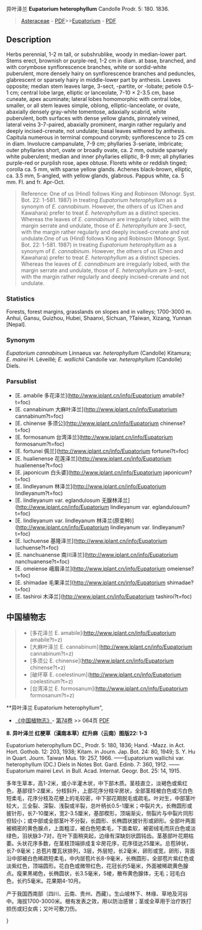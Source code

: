 异叶泽兰 **Eupatorium heterophyllum** Candolle Prodr. 5: 180. 1836.

> [Asteraceae](http://www.iplant.cn/info/Asteraceae?t=foc) - [PDF](http://www.iplant.cn/foc/pdf/Asteraceae.pdf)>>[Eupatorium](http://www.iplant.cn/info/Eupatorium?t=foc) - [PDF](http://www.iplant.cn/foc/pdf/Eupatorium.pdf)

## Description

Herbs perennial, 1-2 m tall, or subshrublike, woody in median-lower part. Stems erect, brownish or purple-red, 1-2 cm in diam. at base, branched, and with corymbose synflorescence branches, white or sordid-white puberulent, more densely hairy on synflorescence branches and peduncles, glabrescent or sparsely hairy in middle-lower part by anthesis. Leaves opposite; median stem leaves large, 3-sect, -partite, or -lobate; petiole 0.5-1 cm; central lobe large, elliptic or lanceolate, 7-10 × 2-3.5 cm, base cuneate, apex acuminate; lateral lobes homomorphic with central lobe, smaller, or all stem leaves simple, oblong, elliptic-lanceolate, or ovate, abaxially densely gray-white tomentose, adaxially scabrid, white puberulent, both surfaces with dense yellow glands, pinnately veined, lateral veins 3-7-paired, abaxially prominent, margin rather regularly and deeply incised-crenate, not undulate; basal leaves withered by anthesis. Capitula numerous in terminal compound corymb; synflorescence to 25 cm in diam. Involucre campanulate, 7-9 cm; phyllaries 3-seriate, imbricate; outer phyllaries short, ovate or broadly ovate, ca. 2 mm, outside sparsely white puberulent; median and inner phyllaries elliptic, 8-9 mm; all phyllaries purple-red or purplish rose, apex obtuse. Florets white or reddish tinged; corolla ca. 5 mm, with sparse yellow glands. Achenes black-brown, elliptic, ca. 3.5 mm, 5-angled, with yellow glands, glabrous. Pappus white, ca. 5 mm. Fl. and fr. Apr-Oct.

> Reference: 
> One of us (Hind) follows King and Robinson (Monogr. Syst. Bot. 22: 1-581. 1987) in treating *Eupatorium heterophyllum* as a synonym of *E. cannabinum*. However, the others of us (Chen and Kawahara) prefer to treat *E. heterophyllum* as a distinct species. Whereas the leaves of *E. cannabinum* are irregularly lobed, with the margin serrate and undulate, those of *E. heterophyllum* are 3-sect, with the margin rather regularly and deeply incised-crenate and not undulate.One of us (Hind) follows King and Robinson (Monogr. Syst. Bot. 22: 1-581. 1987) in treating *Eupatorium heterophyllum* as a synonym of *E. cannabinum*. However, the others of us (Chen and Kawahara) prefer to treat *E. heterophyllum* as a distinct species. Whereas the leaves of *E. cannabinum* are irregularly lobed, with the margin serrate and undulate, those of *E. heterophyllum* are 3-sect, with the margin rather regularly and deeply incised-crenate and not undulate.

### Statistics
Forests, forest margins, grasslands on slopes and in valleys; 1700-3000 m. Anhui, Gansu, Guizhou, Hubei, Shaanxi, Sichuan, ?Taiwan, Xizang, Yunnan [Nepal].

### Synonym
*Eupatorium cannabinum* Linnaeus var. *heterophyllum* (Candolle) Kitamura; *E. mairei* H. Léveillé; *E. wallichii* Candolle var. *heterophyllum* (Candolle) Diels.

### Parsublist

* [E.  amabile  多花泽兰](http://www.iplant.cn/info/Eupatorium amabile?t=foc)
* [E.  cannabinum  大麻叶泽兰](http://www.iplant.cn/info/Eupatorium cannabinum?t=foc)
* [E.  chinense  多须公](http://www.iplant.cn/info/Eupatorium chinense?t=foc)
* [E.  formosanum  台湾泽兰](http://www.iplant.cn/info/Eupatorium formosanum?t=foc)
* [E.  fortunei  佩兰](http://www.iplant.cn/info/Eupatorium fortunei?t=foc)
* [E.  hualienense  花莲泽兰](http://www.iplant.cn/info/Eupatorium hualienense?t=foc)
* [E.  japonicum  白头婆](http://www.iplant.cn/info/Eupatorium japonicum?t=foc)
* [E.  lindleyanum  林泽兰](http://www.iplant.cn/info/Eupatorium lindleyanum?t=foc)
* [E.  lindleyanum var. eglandulosum  无腺林泽兰](http://www.iplant.cn/info/Eupatorium lindleyanum var. eglandulosum?t=foc)
* [E.  lindleyanum var. lindleyanum  林泽兰(原变种)](http://www.iplant.cn/info/Eupatorium lindleyanum var. lindleyanum?t=foc)
* [E.  luchuense  基隆泽兰](http://www.iplant.cn/info/Eupatorium luchuense?t=foc)
* [E.  nanchuanense  南川泽兰](http://www.iplant.cn/info/Eupatorium nanchuanense?t=foc)
* [E.  omeiense  峨眉泽兰](http://www.iplant.cn/info/Eupatorium omeiense?t=foc)
* [E.  shimadae  毛果泽兰](http://www.iplant.cn/info/Eupatorium shimadae?t=foc)
* [E.  tashiroi  木泽兰](http://www.iplant.cn/info/Eupatorium tashiroi?t=foc)

## 中国植物志

> * [多花泽兰  E.  amabile](http://www.iplant.cn/info/Eupatorium amabile?t=z)
> * [大麻叶泽兰  E.  cannabinum](http://www.iplant.cn/info/Eupatorium cannabinum?t=z)
> * [多须公  E.  chinense](http://www.iplant.cn/info/Eupatorium chinense?t=z)
> * [破坏草  E.  coelestinum](http://www.iplant.cn/info/Eupatorium coelestinum?t=z)
> * [台湾泽兰  E.  formosanum](http://www.iplant.cn/info/Eupatorium formosanum?t=z)

**异叶泽兰 Eupatorium heterophyllum",

* [《中国植物志》](http://www.iplant.cn/frps)- [第74卷](http://www.iplant.cn/frps/vol/74) >> 064页 [PDF](http://www.iplant.cn/frps/pdf/74/064.PDF)

**8. 异叶泽兰 红梗草（滇南本草）红升麻（云南）图版22: 1-3**

Eupatorium heterophyllum DC., Prodr. 5: 180, 1836; Hand. -Mazz. in Act. Hort. Gothob. 12: 203, 1938; Kitam. in Journ. Jap. Bot. 24: 80, 1949; S. Y. Hu in Quart. Journ. Taiwan Mus. 19: 257, 1966. ——Eupatorium wallichii var. heterophyllum (DC.) Diels in Notes Bot. Gard. Edinb. 7: 360, 1912. ——Eupatorium mairei Levl. in Bull. Acad. Internat. Geogr. Bot. 25: 14, 1915.

多年生草本，高1-2米，或小半灌木状，中下部木质。茎枝直立，淡褐色或紫红色，基部径1-2厘米，分枝斜升，上部花序分枝伞房状，全部茎枝被白色或污白色短柔毛，花序分枝及花梗上的毛较密，中下部花期脱毛或疏毛。叶对生，中部茎叶较大，三全裂、深裂、浅裂或半裂，总叶柄长0.5-1厘米；中裂片大，长椭圆形或披针形，长7-10厘米，宽2-3.5厘米，基部楔形，顶端渐尖，侧裂片与中裂片同形但较小；或中部或全部茎叶不分裂，长圆形、长椭圆状披针形或卵形。全部叶两面被稠密的黄色腺点，上面粗涩，被白色短柔毛，下面柔软，被密绒毛而灰白色或淡绿色，羽状脉3-7对，在叶下面稍突起，边缘有深缺刻状圆钝齿。茎基部叶花期枯萎。头状花序多数，在茎枝顶端排成复伞房花序，花序径达25厘米。总苞钟状，长7-9毫米；总苞片覆瓦状排列，3层，外层短，长2毫米，卵形或宽，卵形，背面沿中部被白色稀疏短柔毛，中内层苞片长8-9毫米，长椭圆形，全部苞片紫红色或淡紫红色，顶端圆形。花白色或微带红色，花冠长约5毫米，外面被稀疏黄色腺点。瘦果黑褐色，长椭圆状，长3.5毫米，5棱，散布黄色腺体，无毛；冠毛白色，长约5毫米。花果期4-10月。

产于我国西南部（四川、云南、贵州、西藏）。生山坡林下、林缘、草地及河谷中。海拔1700-3000米。根有发表之效，用以防治感冒；茎或全草用于治疗跌打损伤或妇女病；又叶可敷刀伤。

}